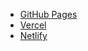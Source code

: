 - [GitHub Pages](https://pages.github.com/)
- [Vercel](https://vercel.com/)
- [Netlify](https://www.netlify.com/)
